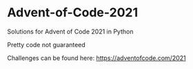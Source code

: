 # Advent-of-Code-2021

Solutions for Advent of Code 2021 in Python

Pretty code not guaranteed

Challenges can be found here:
https://adventofcode.com/2021
